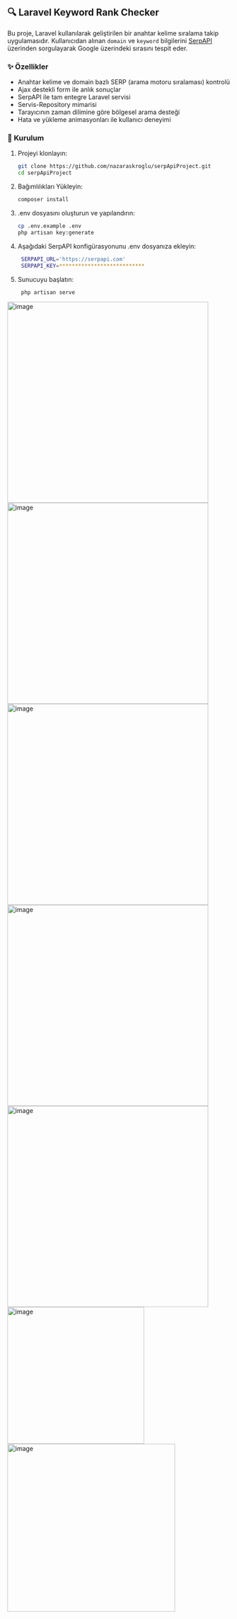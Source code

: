 ## 🔍 Laravel Keyword Rank Checker

Bu proje, Laravel kullanılarak geliştirilen bir anahtar kelime sıralama takip uygulamasıdır. Kullanıcıdan alınan `domain` ve `keyword` bilgilerini [SerpAPI](https://serpapi.com/) üzerinden sorgulayarak Google üzerindeki sırasını tespit eder.

### ✨ Özellikler

- Anahtar kelime ve domain bazlı SERP (arama motoru sıralaması) kontrolü
- Ajax destekli form ile anlık sonuçlar
- SerpAPI ile tam entegre Laravel servisi
- Servis-Repository mimarisi
- Tarayıcının zaman dilimine göre bölgesel arama desteği
- Hata ve yükleme animasyonları ile kullanıcı deneyimi

### 🧰 Kurulum

1. Projeyi klonlayın:
   ```bash
   git clone https://github.com/nazaraskroglu/serpApiProject.git
   cd serpApiProject
2. Bağımlılıkları Yükleyin: 
   ```bash
   composer install
3. .env dosyasını oluşturun ve yapılandırın:
    ```bash
    cp .env.example .env
    php artisan key:generate
4. Aşağıdaki SerpAPI konfigürasyonunu .env dosyanıza ekleyin:
   ```bash
    SERPAPI_URL='https://serpapi.com'
    SERPAPI_KEY=***************************
5. Sunucuyu başlatın:
   ```bash
    php artisan serve

<img width="454" alt="image" src="https://github.com/user-attachments/assets/bdedea2c-0614-4050-aed9-3118bbadfb13" />
<img width="454" alt="image" src="https://github.com/user-attachments/assets/01b2bd2b-78fc-4eb7-9f28-c48ca9c22c3c" />
<img width="454" alt="image" src="https://github.com/user-attachments/assets/978a08f3-0236-4bd0-940a-55d9edb6077d" />
<img width="454" alt="image" src="https://github.com/user-attachments/assets/17896ff7-81b7-4758-98d6-4fafcc096aae" />
<img width="454" alt="image" src="https://github.com/user-attachments/assets/3bc3c574-1a96-429a-bdc8-2389c9632859" />
<img width="309" alt="image" src="https://github.com/user-attachments/assets/14149125-8e14-4506-b670-dc5bf0d87bac" />
<img width="379" alt="image" src="https://github.com/user-attachments/assets/1bfcf5bb-1eb2-4536-9afe-ed57358d3d6b" />








